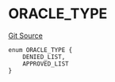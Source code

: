 # ORACLE_TYPE
[Git Source](https://github.com/thrackle-io/tron/blob/5605c9510d83af8a1b2bbbbbe9ac058b9e276ba7/src/protocol/economic/ruleProcessor/RuleCodeData.sol)


```solidity
enum ORACLE_TYPE {
    DENIED_LIST,
    APPROVED_LIST
}
```

